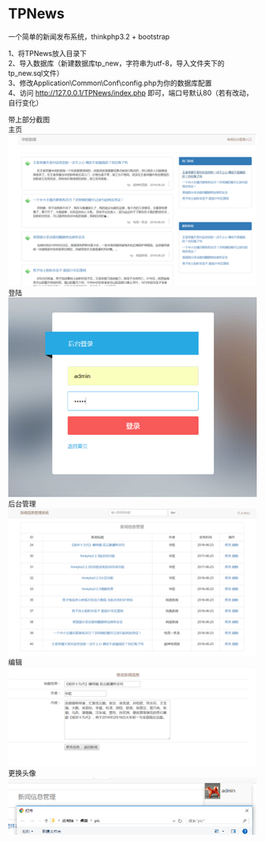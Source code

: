 # TPNews
一个简单的新闻发布系统，thinkphp3.2 + bootstrap

1、将TPNews放入目录下  
2、导入数据库（新建数据库tp_new，字符串为utf-8，导入文件夹下的tp_new.sql文件）  
3、修改Application\Common\Conf\config.php为你的数据库配置  
4、访问 http://127.0.0.1/TPNews/index.php 即可，端口号默认80（若有改动，自行变化）  
  
  带上部分截图  
  主页
![Image text](https://github.com/whs5280/img-folder/blob/master/TIM%E5%9B%BE%E7%89%8720190116135210.png)  
  登陆  
![Image text](https://github.com/whs5280/img-folder/blob/master/TIM%E5%9B%BE%E7%89%8720190116135257.png)  
  后台管理
![Image text](https://github.com/whs5280/img-folder/blob/master/TIM%E5%9B%BE%E7%89%8720190116135429.png)  
  编辑  
![Image text](https://github.com/whs5280/img-folder/blob/master/TIM%E5%9B%BE%E7%89%8720190116135529.png)  
  更换头像
![Image text](https://github.com/whs5280/img-folder/blob/master/TIM%E5%9B%BE%E7%89%8720190116135625.png)  

